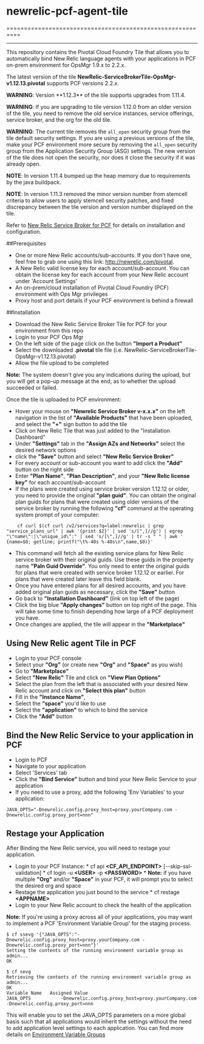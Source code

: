 # newrelic-pcf-agent-tile
==========================================================
- - -

This repository contains the Pivotal Cloud Foundry Tile that allows you to automatically bind New Relic language agents with your applications in PCF on-prem environment for OpsMgr 1.9.x to 2.2.x.

The latest version of the tile **NewRelic-ServiceBrokerTile-OpsMgr-v1.12.13.pivotal** supports PCF versions 2.2.x. 

<p class="note warning"><strong>WARNING</strong>: Version **1.12.3** of the tile supports upgrades from 1.11.4.</p>

<p class="note warning"><strong>WARNING</strong>: If you are upgrading to tile version 1.12.0 from an older version of the tile, you need to remove the old service instances, service offerings, service broker, and the org for the old tile.</p>

<p class="note warning"><strong>WARNING</strong>: The current tile removes the <code>all_open</code> security group from the tile default security settings.
If you are using a previous versions of the tile, make your PCF environment more secure by
removing the <code>all_open</code> security group from the Application Security Group (ASG) settings. 
The new version of the tile does not open the security, nor does it close the security if it was already open.</p>

<p class="note warning"><strong>NOTE</strong>: In version 1.11.4 bumped up the heap memory due to requirements by the java buildpack.</p>

<p class="note warning"><strong>NOTE</strong>: In version 1.11.3 removed the minor version number from stemcell criteria to allow users to apply stemcell security patches, and fixed discrepancy between the tile version and version number displayed on the tile.</p>



Refer to [New Relic Service Broker for PCF](http://docs.pivotal.io/partners/newrelic/index.html) for details on installation and configuration.


##Prerequisites

*    One or more New Relic accounts/sub-accounts. If you don't have one, feel free to grab one using this link: http://newrelic.com/pivotal.
*    A New Relic valid license key for each account/sub-account. You can obtain the license key for each account from your New Relic account under 'Account Settings'
*    An on-prem/cloud installation of Pivotal Cloud Foundry (PCF) environment with Ops Mgr privileges
*    Proxy host and port details if your PCF environment is behind a firewall

##Installation

*    Download the New Relic Service Broker Tile for PCF for your environment from this repo
*    Login to your PCF Ops Mgr 
*    On the left side of the page click on the button **"Import a Product"**
*    Select the downloaded **.pivotal** tile file (i.e. NewRelic-ServiceBrokerTile-OpsMgr-v1.12.13.pivotal)
*    Allow the file upload to be completed

**Note:** The system doesn't give you any indications during the upload, but you will get a pop-up message at the end, as to whether the upload succeeded or failed.


Once the tile is uploaded to PCF environment:

*    Hover your mouse on **"Newrelic Service Broker v-x.x.x"** on the left navigation in the list of **"Available Products"** that have been uploaded, and select the **"+"** sign button to add the tile
*    Click on New Relic Tile that was just added to the "Installation Dashboard"
*    Under **"Settings"** tab in the **"Assign AZs and Networks"** select the desired network options
*    click the **"Save"** button and select **"New Relic Service Broker"**
*    For every account or sub-account you want to add click the **"Add"** button on the right side
*    Enter **"Plan Name"**, **"Plan Description"**, and your **"New Relic license key"** for each account/sub-account
*    If the plans were created using service broker version 1.12.12 or older, you need to provide the original **"plan guid"**. You can obtain the original plan guids for plans that were created using older versions of the service broker by running the following **"cf"** command at the operating system prompt of your computer:
```
	cf curl $(cf curl /v2/services?q=label:newrelic | grep "service_plans_url" | awk '{print $2}' | sed 's/[",]//g') | egrep "\"name\":|\"unique_id\":" | sed 's/[\",]//g' | tr -s " " | awk ' {name=$0; getline; printf("\t%-40s %-40s\n",name,$0)}'
```

*    This command will fetch all the existing service plans for New Relic service broker with their original guids. Use these guids in the property name **"Paln Guid Override"**. You only need to enter the original guids for plans that were created with service broker 1.12.12 or earlier. For plans that were created later leave this field blank.
*    Once you have entered plans for all desired accounts, and you have added original plan guids as necessary, click the **"Save"** button
*    Go back to **"Installation Dashboard"** (link on top left of the page)
*    Click the big blue **"Apply changes"** button on top right of the page. This will take some time to finish depending how large of a PCF deployment you have.
*    Once changes are applied, the tile will appear in the **"Marketplace"**


## Using New Relic agent Tile in PCF

*    Login to your PCF console
*    Select your **"Org"** (or create new **"Org"** and **"Space"** as you wish)
*    Go to **"Marketplace"**
*    Select **"New Relic"** Tile and click on **"View Plan Options"**
*    Select the plan from the left that is associated with your desired New Relic account and click on **"Select this plan"** button
*    Fill in the **"Instance Name"**, 
*    Select the **"space"** you'd like to use
*    Select the **"application"** to which to bind the service
*    Click the **"Add"** button


## Bind the New Relic Service to your application in PCF

*    Login to PCF
*    Navigate to your application
*    Select 'Services' tab
*    Click the **"Bind Service"** button and bind your New Relic Service to your application
*    If you need to use a proxy, add the following 'Env Variables' to your application:
```
JAVA_OPTS="-Dnewrelic.config.proxy_host=proxy.yourCompany.com -Dnewrelic.config.proxy_port=nnn"
```

## Restage your Application
After Binding the New Relic service, you will need to restage your application.
*    Login to your PCF Instance:
    *    cf api **\<CF_API_ENDPOINT\>** [--skip-ssl-validation]
    *    cf login -u **\<USER\>** -p **\<PASSWORD\>**
    *    **Note:** if you have multiple **"Org"** and/or **"Space"** in your PCF, it will prompt you to select the desired org and space
*    Restage the application you just bound to the service
    *    cf restage **\<APPNAME\>**
*    Login to your New Relic account to check the health of the application


**Note:** If you're using a proxy across all of your applications, you may want to implement a PCF 'Environment Variable Group' for the staging process.
```
$ cf ssevg '{"JAVA_OPTS":"-Dnewrelic.config.proxy_host=proxy.yourCompany.com -Dnewrelic.config.proxy_port=nnn"}'
Setting the contents of the running environment variable group as admin...
OK
```
```
$ cf sevg
Retrieving the contents of the running environment variable group as admin...
OK
Variable Name   Assigned Value
JAVA_OPTS           -Dnewrelic.config.proxy_host=proxy.yourCompany.com -Dnewrelic.config.proxy_port=nnn
```
This will enable you to set the JAVA_OPTS parameters on a more global basis such that all applications would inherit the settings without the need to add application level settings to each application.   You can find more details on 
[Environment Variable Groups](https://docs.pivotal.io/pivotalcf/devguide/deploy-apps/environment-variable.html#evgroups)


